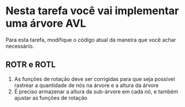 # Nesta tarefa você vai implementar uma árvore AVL

Para esta tarefa, modifique o código atual da maneira que você achar necessário. 

## ROTR e ROTL
1. As funções de rotação deve ser corrigidas para que seja possível rastrear a quantidade de nós na árvore e a altura da árvore
2. É preciso armazenar a altura da sub-árvore em cada nó, e também ajustar as funções de rotação



